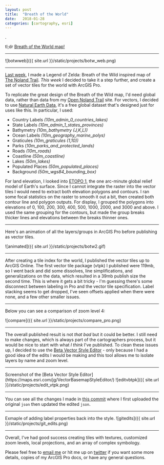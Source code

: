 ```yaml
---
layout: post
title:  "Breath of the World"
date:   2018-01-28
categories: [cartography, esri]
---
```


.  

tl;dr  [Breath of the World map!](http://jonahadkins.com/botw.html)

<hr>

![botwweb]({{ site.url }}/static/projects/botw_web.png)

<hr>

[Last week](http://jonahadkins.com/cartography/esri/2018/01/22/breath-of-the-wild.html), I made a Legend of Zelda: Breath of the Wild inspired map of [The Noland Trail](http://jonahadkins.com//static/projects/lynel.jpg). _This week_ I decided to take it a step further, and create a set of vector tiles for the world with ArcGIS Pro.

To replicate the great design of the Breath of the Wild map, I'd need global data, rather than data from my [Open Noland Trail](http://jonahadkins.com/open-noland-trail/) site. For vectors, I decided to use [Natural Earth Data](http://www.naturalearthdata.com), it's a free global dataset that's designed just for uses like this. In particular, I used:

- Country Labels _(10m_admin_0_countries_lakes)_
- State Labels _(10m_admin_1_states_provinces)_
- Bathymetry _(10m_bathymetry (J,K,L))_
- Ocean Labels _(10m_geography_marine_polys)_
- Graticules _(10m_graticules (1,10))_
- Parks (_10m_parks_and_protected_lands)_
- Roads _(10m_roads)_
- Coastline _(50m_coastline)_
- Lakes _(50m_lakes)_
- Populated Places _(50m_populated_places)_
- Background _(50m_wgs84_bounding_box)_


For land elevation, I looked into [ETOPO 1](https://www.ngdc.noaa.gov/mgg/global/global.html), the one arc-minute global relief model of Earth's surface. Since I cannot integrate the raster into the vector tiles I would need to extract both elevation polygons and contours. I ran some focal statistics on the raster to smooth it out a bit, then created both contour line and polygon outputs. For display, I grouped the polygons into elevations of 0, 100, 200, 300, 400, 500, 1000, 2000, and 3000 and above. I used the same grouping for the contours, but made the group breaks thicker lines and elevations between the breaks thinner ones.

<hr>

Here's an animation of all the layers/groups in ArcGIS Pro before publishing as vector tiles.

![animated]({{ site.url }}/static/projects/botw2.gif)  

<hr>

After creating a tile index for the world, I published the vector tiles up to ArcGIS Online. The first vector tile package (vtpk) I published were 119mb, so I went back and did some dissolves, line simplifications, and generalizations on the data, which resulted in a 39mb publish size the second time. This is where it gets a bit tricky - I'm guessing there's some disconnect between labeling in Pro and the vector tile specification. Label stacking seems to get dropped, I've seen offsets applied when there were none, and a few other smaller issues.  

<hr>

Below you can see a comparison of zoom level 4:

![compare]({{ site.url }}/static/projects/compare_pro.png)

<hr>

The overall published result is not _that bad_ but it could be better. I still need to make changes, which is always part of the cartographers process, but it would be nice to start with what _I think_ I've published. To clean these issues up, I decided to use the [Beta Vector Style Editor](https://maps.esri.com/jg/VectorBasemapStyleEditor/) - only because I had a good idea of the edits I would be making and this tool allows me to isolate layers by name and zoom level.  

<hr>
Screenshot of the [Beta Vector Style Editor](https://maps.esri.com/jg/VectorBasemapStyleEditor/)  
![editvbtpk]({{ site.url }}/static/projects/edit_vtpk.png)

<hr>

You can see all the changes I made in [this commit](https://github.com/jonahadkins/jonahadkins.github.io/commit/f056d25c3513573afa94760bad7718ffdf7b6e27) where I first uploaded the original `json` then updated the edited `json`.

<hr>
Exmaple of adding label properties back into the style.  
![gitedits]({{ site.url }}/static/projects/git_edits.png)

<hr>

Overall, I've had good success creating tiles with textures, customized zoom levels, local projections, and an array of complex symbology.

Please feel free to [email me](mailto:jonahadkins@gmail.com) or hit me up on [twitter](https://twitter.com/jonahadkins) if you want some more details, copies of my ArcGIS Pro docs, or have any general questions.
